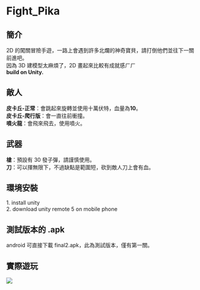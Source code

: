 # Fight_Pika

<h2>簡介</h2>
2D 的闖關冒險手遊，一路上會遇到許多北爛的神奇寶貝，請打倒他們並往下一關前進吧。
<br/>
因為 3D 建模型太麻煩了，2D 畫起來比較有成就感ㄏㄏ
<br/>
<b>build on Unity.</b>

<h2>敵人</h2>
<b>皮卡丘-正常</b>：會跳起來旋轉並使用十萬伏特，血量為<b>10</b>。
<br/>
<b>皮卡丘-爬行版</b>：會一直往前衝撞。
<br/>
<b>噴火龍</b>：會飛來飛去，使用噴火。

<h2>武器</h2>
<b>槍</b>：預設有 30 發子彈，請謹慎使用。
<br/>
<b>刀</b>：可以揮無限下，不過缺點是範圍短，砍到敵人刀上會有血。

<h2>環境安裝</h2>
1. install unity
<br/>
2. download unity remote 5 on mobile phone

<h2>測試版本的 .apk</h2>
android 可直接下載 final2.apk，此為測試版本，僅有第一關。

<h2>實際遊玩</h2>
<image src = "https://github.com/tommygood/Fight_Pika/blob/master/demo_first_stage.gif"></image>
